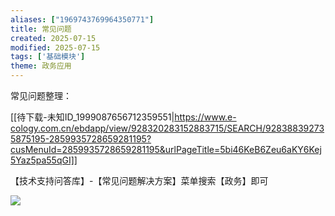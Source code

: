 ```yaml
---
aliases: ["1969743769964350771"]
title: 常见问题
created: 2025-07-15
modified: 2025-07-15
tags: ['基础模块']
theme: 政务应用
---
```


常见问题整理：

[[待下载-未知ID_1999087656712359551|https://www.e-cology.com.cn/ebdapp/view/928320283152883715/SEARCH/928388392735875195-2859935728659281195?cusMenuId=2859935728659281195&urlPageTitle=5bi46KeB6Zeu6aKY6Kej5Yaz5pa55qGI]]

【技术支持问答库】-【常见问题解决方案】菜单搜索【政务】即可

![](https://myhelpdoc.oss-cn-heyuan.aliyuncs.com/mdimages/a3e39d662b8e6b3adf009aedb212e475.jpg)